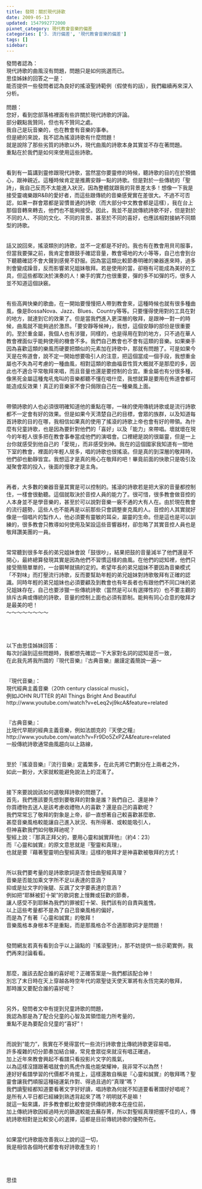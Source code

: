 ```yaml
---
title: 發問：關於現代詩歌
date: 2009-05-13
updated: 1547992772000
pixnet_category: 現代教會音樂的偏差
categories: ['3. 流行偏差', '現代教會音樂的偏差']
tags: []
sidebar: 
---
```


<p>發問者認為：<br/>現代詩歌的曲風沒有問題，問題只是如何挑選而已。<br/>思佳姊妹的回答之一是：<br/>能否提供一些發問者認為良好的搖滾聖詩範例（假使有的話），我們繼續再來深入分析。<br/><!--more--><br/>問題：<br/>您好，看到您部落格裡面有些許關於現代詩歌的評論。<br/>部分觀點我贊同，但也有不贊同之處。<br/>我自己是玩音樂的，也在教會有音樂的事奉。<br/>但是總的來說，我不認為搖滾詩歌有什麼問題！<br/>就是說除了那些劣質的詩歌以外，現代曲風的詩歌本身其實並不存在著問題。<br/>重點在於我們是如何來使用這些詩歌。<br/><br/> <br/>看到有一篇講到靈修跟現代詩歌，當然當你要靈修的時候，聽詩歌的目的在於預備心，跟神親近。這種時候肯定是推薦安靜一點的詩歌。但是對於一些傳統的「聖詩」，我自己反而不太能進入狀況，因為整體就跟我的背景差太多！想像一下我是接受靈魂樂跟R&amp;B的愛好者，而這些跟傳統的音樂感覺實在差很大。不過不可否認，如果一群會眾都是習慣普通的詩歌（而大部分中文教會都是這樣），我在台上那個音轉來轉去，他們也不能夠接受。因此，我並不是說傳統詩歌不好，但是對於不同的人、不同的文化、不同的背景、甚至於不同的喜好，也應該相對接納不同類型的詩歌。<br/> <br/><br/>話又說回來，搖滾類別的詩歌，並不一定都是不好的。我也有在教會用貝司服事，但當我要彈之前，我肯定會跟鼓手確認音量，教會場地的大小等等，自己也會到台下聽聽確認不會大聲到感覺不舒服。因為當這類比較節奏明確的樂器進來時，過多則會變成躁音，反而影響弟兄姐妹敬拜。若是使用的當，卻極有可能成為美好的工具，但這些都取決於演奏的人！樂手的實力也很重要，彈的多不如彈的巧，很多人並不知道這個訣竅。<br/> <br/><br/>有些高興快樂的歌曲，在一開始要慢慢把人帶到教會來，這種時候也就有很多種曲風，像是BossaNova、Jazz、Blues、Country等等。只要懂得使用對的工具在對的地方，就達到它的效果了。但是當我們進入更深層的敬拜，是跟神一對一的時候，曲風就不能夠過於激昂。「要安靜等候神」，我想，這個安靜的部份是很重要的。至於重金屬，我個人也有涉獵，同樣的，也是得用在對的地方，只不過在華人教會裡面似乎能夠使用的機會不多。我們自己教會也不會有這類的音樂。如果樂手因為喜歡這類的樂風而硬要把類似的元素加在詩歌中，那就有問題了。可是如果今天是在佈道會，說不定一開始想要吸引人的注意，把這個當成一個手段，我想重金屬也不失為可考慮的一種曲風，相對這類的歌曲福音性質大概就不是那麼的多，因此也不適合平常敬拜來唱，而且音量也還是要控制的合宜。重金屬也有分很多種，像黑死金屬這種鬼吼鬼叫的音樂都聽不懂在唱什麼，我想就算是要用在佈道會都可能造成反效果！真正的音樂家不會只侷限自己在一種樂風上面。<br/> <br/><br/>帶領詩歌的人也必須很明確知道他的重點在哪，一昧的使用傳統詩歌或是流行詩歌都不一定會有好的效果。但是如果今天清楚自己的目標，會眾的族群，以及知道每首詩歌的目的在哪，我相信如果真的使用了搖滾的詩歌上帝也會有好的帶領。為什麼有兒童詩歌，也是因為要針對他們的「喜好」以及「能力」來帶唱。壞就壞在現今的年輕人很多把在教會事奉當成他們的演唱會。口裡總是說的很屬靈，但是一上台你就感受到他自己的「愛現」，而非感受到神。我在的這個國家我知道有一間地下室的教會，裡面的年輕人居多，唱的詩歌也很搖滾。但是真的到深層的敬拜時，他們卻也動靜皆宜。我想這才是真的用心在敬拜的吧！畢竟前面的快歌只是吸引及凝聚會眾的投入，後面的慢歌才是主角。<br/> <br/><br/>再者，大多數的樂器音量其實是可以控制的。搖滾的詩歌若是把大家的音量都控制住，一樣會很動聽。這個就取決於音控人員的能力了。很可惜，很多教會做音控的人本身並不是學音樂的，甚至於可以說對音樂一竅不通的大有人在。由於現在教會的流行趨勢，這些人也不能再是以前那些只會調整麥克風的人。音控的人其實就好像是一個唱片的製作人，他必須要有靈敏的耳朵，屬靈的生命。但是這也是可以訓練的，很多教會只教導如何使用及架設這些音響器材，卻忽略了其實音控人員也是敬拜讚美團的一員。<br/> <br/><br/>常常聽到很多年長的弟兄姐妹會說「鼓很吵」，結果把鼓的音量減半了他們還是不開心，最終總算發現其實是因為他們不習慣這樣的曲風。在他們的認知裡，他們只接受簡簡單單的，一台鋼琴就搞的定的。希望年長的弟兄姐妹不要因為音樂模式「不對味」而打壓流行詩歌，反而要幫助年輕的弟兄姐妹對詩歌敬拜有正確的認識。同時年輕的弟兄姐妹也必須要顧及到教會也有年長者也有跟他們不同口味的弟兄姐妹存在，自己也要涉獵一些傳統詩歌（當然是可以有選擇性的）也不要主觀的排斥古典或傳統的詩歌，音量的控制上面也必須有節制。能夠有同心合意的敬拜才是最美的吧！<br/>～～～～～～～～<br/> <br/><br/><br/><br/>以下由思佳姊妹回答：<br/>每次討論到這些問題時，我都想先確認一下大家對名詞的認知是否一致， <br/>在此我先將我所謂的『現代音樂』『古典音樂』嚴謹定義簡說一遍～ <br/><br/><br/>『現代音樂』： <br/>現代經典主義音樂（20th century classical music)， <br/>例如JOHN RUTTER 的All Things Bright And Beautiful http://www.youtube.com/watch?v=eLeq2vj9kcA&amp;feature=related <br/><br/><br/>『古典音樂』： <br/>比現代早期的經典主義音樂，例如法朗克的『天使之糧』http://www.youtube.com/watch?v=Fr9Do5ZxPZA&amp;feature=related <br/>一般傳統詩歌通常曲風趨向以上路線， <br/><br/><br/>至於『搖滾音樂』『流行音樂』定義繁多，在此先將它們劃分在上兩者之外， <br/>如此一劃分，大家就較能避免說法上的混淆了。 <br/><br/> <br/>接下來要說說該如何選敬拜詩歌的問題了。<br/>首先，我們應該要先想到要敬拜的對象是誰？我們自己、還是神？ <br/>你買禮物去送人是該考慮收禮物人的喜歡？還是自己的喜歡呢？ <br/>我們常常忘了敬拜的對象是上帝，卻一直想著自己較喜歡甚麼歌、 <br/>甚麼音樂風格較能讓自己進入狀況、有所得著、或較能吸引人， <br/>但神喜歡我們如何敬拜祂呢？ <br/>聖經上說：『那真正拜父的，要用心靈和誠實拜他』（約4：23） <br/>而『心靈和誠實』的原文意思就是『聖靈和真理』， <br/>也就是要『藉著聖靈明白聖經真理』這樣的敬拜才是神喜歡被敬拜的方式！ <br/><br/><br/>所以我們要考量的是詩歌歌詞是否會扭曲聖經真理？ <br/>音樂是否能加乘文字所不足以表達的意涵？ <br/>抑或是扯文字的後腿、反諷了文字要表達的意涵？ <br/>例如把“耶穌被釘十架”的歌詞套上慢舞或狂歡的節奏， <br/>讓人感受不到耶穌為我們的罪被釘十架、我們該有的自責與羞愧， <br/>以上這些考量都不是為了自己音樂風格的偏好， <br/>而是為了有著『心靈和誠實』的敬拜！ <br/>音樂風格本身根本不是重點，而是那風格合不合適那歌詞才是問題！ <br/><br/><br/>發問網友若真有看到合乎以上論點的『搖滾聖詩』，那不妨提供一些示範實例，我們再來討論看看。 <br/><br/> <br/>那麼，誰該去配合誰的喜好呢？正確答案是～我們都該配合神！ <br/>別忘了末日時在天上穿越各時空年代的眾聖徒天使天軍將有永恆完美的敬拜， <br/>那時誰又要配合誰的喜好呢？ <br/><br/><br/>另外，發問者文中有提到兒童詩歌的問題， <br/>我認為那是為了配合兒童的心智及其領悟能力所考量的， <br/>重點不是為要配合兒童的“喜好”！ <br/><br/><br/>而說到“能力”，我實在不覺得當代一些流行詩歌會比傳統詩歌更容易唱， <br/>許多複雜的切分節奏加結合線，常見會眾從來就沒有唱正確過， <br/>加上近年來教會興起不看譜只看投影片文字的風氣， <br/>以為這樣沒譜跟著唱就會的馬虎作風也能榮耀神，我非常不以為然！ <br/>連好好看譜學習的代價都不肯擺上，這樣還敢自稱是『心靈和誠實』的敬拜嗎？聖靈會讓我們順服這種碰運氣作對、得過且過的“真理”嗎？ <br/>我們讀聖經都知道要看著文字好好讀，唱詩歌為何就不知道要看著譜好好唱呢？ <br/>是所有人平日都已經練到熟透背起來了嗎？明明就不是嘛！ <br/>就這一點來講，許多教會都比較會提供傳統詩歌本在座位前， <br/>加上傳統詩歌因經過時光的篩選較能去蕪存菁，所以對聖經真理把握不佳的人，傳統詩歌相對是比較安心的選擇，這都是目前傳統詩歌的優勢所在。 <br/><br/><br/>如果當代詩歌能改善我以上說的這一切， <br/>我是相信各個時代都會有好詩歌產生的！<br/><br/><br/><br/><br/>思佳</p>